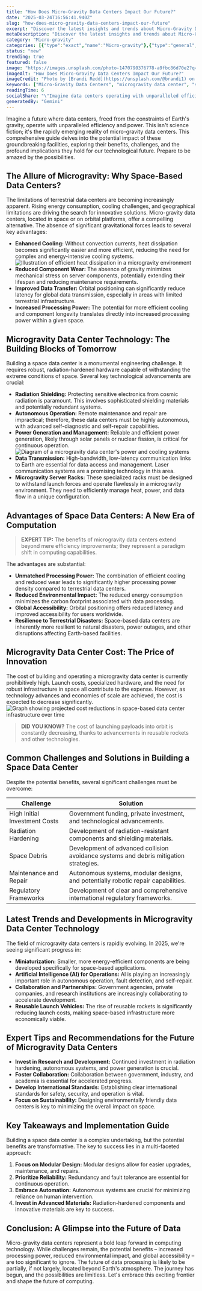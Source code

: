 ```yaml
---
title: "How Does Micro-Gravity Data Centers Impact Our Future?"
date: "2025-03-24T16:56:41.940Z"
slug: "how-does-micro-gravity-data-centers-impact-our-future"
excerpt: "Discover the latest insights and trends about Micro-Gravity Data Centers. This comprehensive guide covers everything you need to know about Micro-Gravity Data Centers in 2025."
metaDescription: "Discover the latest insights and trends about Micro-Gravity Data Centers. This comprehensive guide covers everything you need to know about Micro-Gravity D..."
category: "Micro-gravity"
categories: [{"type":"exact","name":"Micro-gravity"},{"type":"general","name":"Space Technology"},{"type":"medium","name":"Satellite Systems"},{"type":"specific","name":"Data Storage"},{"type":"niche","name":"Orbital Computing"}]
status: "new"
trending: true
featured: false
image: "https://images.unsplash.com/photo-1470790376778-a9fbc86d70e2?q=85&w=1200&fit=max&fm=webp&auto=compress"
imageAlt: "How Does Micro-Gravity Data Centers Impact Our Future?"
imageCredit: "Photo by [Brandi Redd](https://unsplash.com/@brandi1) on Unsplash"
keywords: ["Micro-Gravity Data Centers", "microgravity data center", "space data center", "orbital data center", "microgravity server racks", "low gravity data center benefits", "microgravity data center cost", "build a space data center", "advantages of space data centers", "microgravity data center technology"]
readingTime: 6
socialShare: "\"Imagine data centers operating with unparalleled efficiency in the microgravity of space – a future of computing power beyond our wildest dreams is closer than we think!\""
generatedBy: "Gemini"
---
```




Imagine a future where data centers, freed from the constraints of Earth's gravity, operate with unparalleled efficiency and power.  This isn't science fiction; it's the rapidly emerging reality of micro-gravity data centers.  This comprehensive guide delves into the potential impact of these groundbreaking facilities, exploring their benefits, challenges, and the profound implications they hold for our technological future.  Prepare to be amazed by the possibilities.

## The Allure of Microgravity: Why Space-Based Data Centers?

The limitations of terrestrial data centers are becoming increasingly apparent.  Rising energy consumption, cooling challenges, and geographical limitations are driving the search for innovative solutions.  Micro-gravity data centers, located in space or on orbital platforms, offer a compelling alternative.  The absence of significant gravitational forces leads to several key advantages:

* **Enhanced Cooling:**  Without convection currents, heat dissipation becomes significantly easier and more efficient, reducing the need for complex and energy-intensive cooling systems. ![Illustration of efficient heat dissipation in a microgravity environment](https://images.unsplash.com/photo-1451187580459-43490279c0fa?q=85&w=1200&fit=max&fm=webp&auto=compress)
* **Reduced Component Wear:**  The absence of gravity minimizes mechanical stress on server components, potentially extending their lifespan and reducing maintenance requirements.
* **Improved Data Transfer:**  Orbital positioning can significantly reduce latency for global data transmission, especially in areas with limited terrestrial infrastructure.
* **Increased Processing Power:**  The potential for more efficient cooling and component longevity translates directly into increased processing power within a given space.

## Microgravity Data Center Technology: The Building Blocks of Tomorrow

Building a space data center is a monumental engineering challenge.  It requires robust, radiation-hardened hardware capable of withstanding the extreme conditions of space.  Several key technological advancements are crucial:

* **Radiation Shielding:**  Protecting sensitive electronics from cosmic radiation is paramount. This involves sophisticated shielding materials and potentially redundant systems.
* **Autonomous Operation:**  Remote maintenance and repair are impractical; therefore, these data centers must be highly autonomous, with advanced self-diagnostic and self-repair capabilities.
* **Power Generation and Management:**  Reliable and efficient power generation, likely through solar panels or nuclear fission, is critical for continuous operation.  ![Diagram of a microgravity data center's power and cooling systems](https://images.unsplash.com/photo-1484417894907-623942c8ee29?q=85&w=1200&fit=max&fm=webp&auto=compress)
* **Data Transmission:**  High-bandwidth, low-latency communication links to Earth are essential for data access and management.  Laser communication systems are a promising technology in this area.
* **Microgravity Server Racks:** These specialized racks must be designed to withstand launch forces and operate flawlessly in a microgravity environment.  They need to efficiently manage heat, power, and data flow in a unique configuration.

## Advantages of Space Data Centers: A New Era of Computation

> **EXPERT TIP:**  The benefits of microgravity data centers extend beyond mere efficiency improvements; they represent a paradigm shift in computing capabilities.

The advantages are substantial:

* **Unmatched Processing Power:**  The combination of efficient cooling and reduced wear leads to significantly higher processing power density compared to terrestrial data centers.
* **Reduced Environmental Impact:**  The reduced energy consumption minimizes the carbon footprint associated with data processing.
* **Global Accessibility:**  Orbital positioning offers reduced latency and improved accessibility for users worldwide.
* **Resilience to Terrestrial Disasters:**  Space-based data centers are inherently more resilient to natural disasters, power outages, and other disruptions affecting Earth-based facilities.

## Microgravity Data Center Cost: The Price of Innovation

The cost of building and operating a microgravity data center is currently prohibitively high.  Launch costs, specialized hardware, and the need for robust infrastructure in space all contribute to the expense.  However, as technology advances and economies of scale are achieved, the cost is expected to decrease significantly.  ![Graph showing projected cost reductions in space-based data center infrastructure over time](https://images.unsplash.com/photo-1517976487492-5750f3195933?q=85&w=1200&fit=max&fm=webp&auto=compress)

> **DID YOU KNOW?** The cost of launching payloads into orbit is constantly decreasing, thanks to advancements in reusable rockets and other technologies.

## Common Challenges and Solutions in Building a Space Data Center

Despite the potential benefits, several significant challenges must be overcome:

| Challenge                      | Solution                                                                     |
|---------------------------------|-----------------------------------------------------------------------------|
| High Initial Investment Costs  | Government funding, private investment, and technological advancements.       |
| Radiation Hardening             | Development of radiation-resistant components and shielding materials.         |
| Space Debris                  | Development of advanced collision avoidance systems and debris mitigation strategies. |
| Maintenance and Repair          | Autonomous systems, modular designs, and potentially robotic repair capabilities. |
| Regulatory Frameworks           | Development of clear and comprehensive international regulatory frameworks.     |

## Latest Trends and Developments in Microgravity Data Center Technology

The field of microgravity data centers is rapidly evolving.  In 2025, we're seeing significant progress in:

* **Miniaturization:**  Smaller, more energy-efficient components are being developed specifically for space-based applications.
* **Artificial Intelligence (AI) for Operations:**  AI is playing an increasingly important role in autonomous operation, fault detection, and self-repair.
* **Collaboration and Partnerships:**  Government agencies, private companies, and research institutions are increasingly collaborating to accelerate development.
* **Reusable Launch Vehicles:**  The rise of reusable rockets is significantly reducing launch costs, making space-based infrastructure more economically viable.



## Expert Tips and Recommendations for the Future of Microgravity Data Centers

* **Invest in Research and Development:**  Continued investment in radiation hardening, autonomous systems, and power generation is crucial.
* **Foster Collaboration:**  Collaboration between government, industry, and academia is essential for accelerated progress.
* **Develop International Standards:**  Establishing clear international standards for safety, security, and operation is vital.
* **Focus on Sustainability:**  Designing environmentally friendly data centers is key to minimizing the overall impact on space.

## Key Takeaways and Implementation Guide

Building a space data center is a complex undertaking, but the potential benefits are transformative.  The key to success lies in a multi-faceted approach:

1. **Focus on Modular Design:**  Modular designs allow for easier upgrades, maintenance, and repairs.
2. **Prioritize Reliability:**  Redundancy and fault tolerance are essential for continuous operation.
3. **Embrace Automation:**  Autonomous systems are crucial for minimizing reliance on human intervention.
4. **Invest in Advanced Materials:**  Radiation-hardened components and innovative materials are key to success.

## Conclusion: A Glimpse into the Future of Data

Micro-gravity data centers represent a bold leap forward in computing technology.  While challenges remain, the potential benefits – increased processing power, reduced environmental impact, and global accessibility – are too significant to ignore.  The future of data processing is likely to be partially, if not largely, located beyond Earth's atmosphere.  The journey has begun, and the possibilities are limitless.  Let's embrace this exciting frontier and shape the future of computing.

